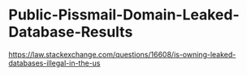 # Public-Pissmail-Domain-Leaked-Database-Results
https://law.stackexchange.com/questions/16608/is-owning-leaked-databases-illegal-in-the-us
